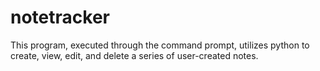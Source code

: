 # notetracker

This program, executed through the command prompt, utilizes python to create, view, edit, and delete a series of user-created notes. 
